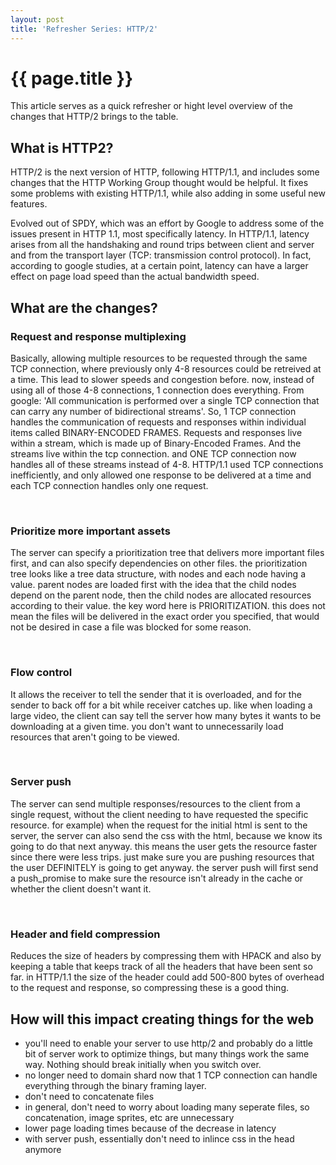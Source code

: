 ```yaml
---
layout: post
title: 'Refresher Series: HTTP/2'
---
```

# {{ page.title }}
This article serves as a quick refresher or hight level overview of the changes that HTTP/2 brings to the table.

## What is HTTP2?
HTTP/2 is the next version of HTTP, following HTTP/1.1, and includes some changes that the HTTP Working Group thought would be helpful. It fixes some problems with existing HTTP/1.1, while also adding in some useful new features.

Evolved out of SPDY, which was an effort by Google to address some of the issues present in HTTP 1.1, most specifically latency. In HTTP/1.1, latency arises from all the handshaking and round trips between client and server and from the transport layer (TCP: transmission control protocol). In fact, according to google studies, at a certain point, latency can have a larger effect on page load speed than the actual bandwidth speed.

## What are the changes?

### Request and response multiplexing
Basically, allowing multiple resources to be requested through the same TCP connection, where previously only 4-8 resources could be retreived at a time. This lead to slower speeds and congestion before. now, instead of using all of those 4-8 connections, 1 connection does everything. From google: 'All communication is performed over a single TCP connection that can carry any number of bidirectional streams'. So, 1 TCP connection handles the communication of requests and responses within individual items called BINARY-ENCODED FRAMES. Requests and responses live within a stream, which is made up of Binary-Encoded Frames. And the streams live within the tcp connection. and ONE TCP connection now handles all of these streams instead of 4-8. HTTP/1.1 used TCP connections inefficiently, and only allowed one response to be delivered at a time and each TCP connection handles only one request.

<br/>

### Prioritize more important assets
The server can specify a prioritization tree that delivers more important files first, and can also specify dependencies on other files. the prioritization tree looks like a tree data structure, with nodes and each node having a value. parent nodes are loaded first with the idea that the child nodes depend on the parent node, then the child nodes are allocated resources according to their value. the key word here is PRIORITIZATION. this does not mean the files will be delivered in the exact order you specified, that would not be desired in case a file was blocked for some reason.

<br/>

### Flow control
It allows the receiver to tell the sender that it is overloaded, and for the sender to back off for a bit while receiver catches up. like when loading a large video, the client can say tell the server how many bytes it wants to be downloading at a given time. you don't want to unnecessarily load resources that aren't going to be viewed.

<br/>

### Server push
The server can send multiple responses/resources to the client from a single request, without the client needing to have requested the specific resource. for example) when the request for the initial html is sent to the server, the server can also send the css with the html, because we know its going to do that next anyway. this means the user gets the resource faster since there were less trips. just make sure you are pushing resources that the user DEFINITELY is going to get anyway. the server push will first send a push_promise to make sure the resource isn't already in the cache or whether the client doesn't want it.

<br/>

### Header and field compression
Reduces the size of headers by compressing them with HPACK and also by keeping a table that keeps track of all the headers that have been sent so far. in HTTP/1.1 the size of the header could add 500-800 bytes of overhead to the request and response, so compressing these is a good thing.
  
## How will this impact creating things for the web
- you'll need to enable your server to use http/2 and probably do a little bit of server work to optimize things, but many things work the same way. Nothing should break initially when you switch over.
- no longer need to domain shard now that 1 TCP connection can handle everything through the binary framing layer.
- don't need to concatenate files
- in general, don't need to worry about loading many seperate files, so concatenation, image sprites, etc are unnecessary
- lower page loading times because of the decrease in latency 
- with server push, essentially don't need to inlince css in the head anymore







